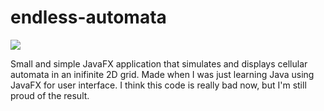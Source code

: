 # endless-automata
![](https://media.giphy.com/media/kdXR1BQnA4VQKwne7r/giphy.gif)

Small and simple JavaFX application that simulates and displays cellular automata in an inifinite 2D grid. 
Made when I was just learning Java using JavaFX for user interface. I think this code is really bad now, but I'm still proud of the result.
